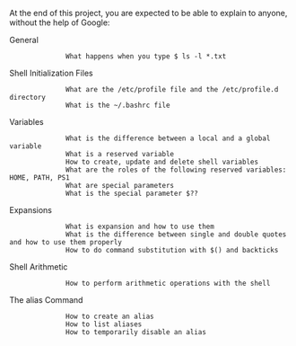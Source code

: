At the end of this project, you are expected to be able to explain to anyone, without the help of Google:

General

                  What happens when you type $ ls -l *.txt


Shell Initialization Files

                  What are the /etc/profile file and the /etc/profile.d directory
                  What is the ~/.bashrc file

Variables

                  What is the difference between a local and a global variable
                  What is a reserved variable
                  How to create, update and delete shell variables
                  What are the roles of the following reserved variables: HOME, PATH, PS1
                  What are special parameters
                  What is the special parameter $??

Expansions

                  What is expansion and how to use them
                  What is the difference between single and double quotes and how to use them properly
                  How to do command substitution with $() and backticks

Shell Arithmetic

                  How to perform arithmetic operations with the shell

The alias Command

                  How to create an alias
                  How to list aliases
                  How to temporarily disable an alias

